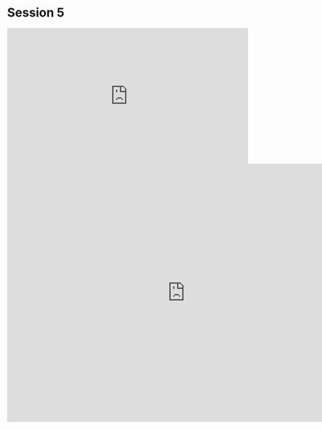 # Session 5

<iframe width="560" height="315" src="https://www.youtube-nocookie.com/embed/Nyn4cAvyuuo" frameborder="0" allow="autoplay; encrypted-media" allowfullscreen></iframe>

<iframe id="iframe_container" frameborder="0" webkitallowfullscreen="" mozallowfullscreen="" allowfullscreen="" allow="autoplay; fullscreen" width="825" height="600" src="https://prezi.com/embed/-zkz9q4gxsto/?bgcolor=ffffff&amp;lock_to_path=0&amp;autoplay=0&amp;autohide_ctrls=0&amp;landing_data=bHVZZmNaNDBIWnNjdEVENDRhZDFNZGNIUE43MHdLNWpsdFJLb2ZHanI0VnBiaWpLSEtNVlFZTUpYbXhyMjUrRjZBPT0&amp;landing_sign=EGfsuC0xNsHvTcg5CcLrLiD55Ky8IMKP-eZQLSFpH8I"></iframe>
